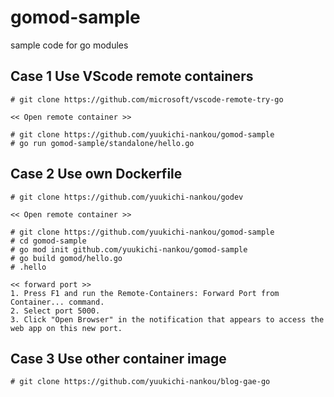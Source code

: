 # gomod-sample
sample code for go modules


## Case 1 Use VScode remote containers 

``` 
# git clone https://github.com/microsoft/vscode-remote-try-go

<< Open remote container >>

# git clone https://github.com/yuukichi-nankou/gomod-sample
# go run gomod-sample/standalone/hello.go 
``` 


## Case 2 Use own Dockerfile   
``` 
# git clone https://github.com/yuukichi-nankou/godev

<< Open remote container >>

# git clone https://github.com/yuukichi-nankou/gomod-sample
# cd gomod-sample
# go mod init github.com/yuukichi-nankou/gomod-sample
# go build gomod/hello.go 
# .hello

<< forward port >>
1. Press F1 and run the Remote-Containers: Forward Port from Container... command.
2. Select port 5000.
3. Click "Open Browser" in the notification that appears to access the web app on this new port.
``` 

## Case 3 Use other container image
```
# git clone https://github.com/yuukichi-nankou/blog-gae-go
```